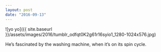 ```yaml
---
layout: post
date: "2016-09-13"
---
```


![yo yo]({{ site.baseurl }}/assets/images/2016/tumblr_odfqt0K2g61r16syio1_1280-1024x576.jpg)

He’s fascinated by the washing machine, when it’s on its spin cycle.

